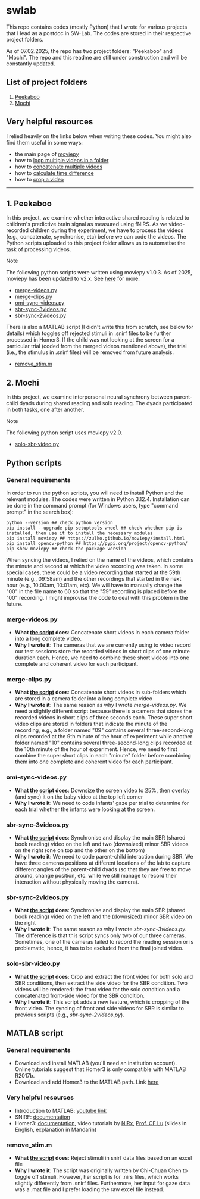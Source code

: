 # swlab
This repo contains codes (mostly Python) that I wrote for various projects that I lead as a postdoc in SW-Lab. The codes are stored in their respective 
project folders.  

As of 07.02.2025, the repo has two project folders: "Peekaboo" and "Mochi". The repo and this readme are still under 
construction and will be constantly updated.

## List of project folders
1. [Peekaboo](#1-peekaboo)
2. [Mochi](#2-mochi)

## Very helpful resources
I relied heavily on the links below when writing these codes. You might also find them useful in some ways:
- the main page of [moviepy](https://zulko.github.io/moviepy/)
- how to [loop multiple videos in a folder](https://stackoverflow.com/a/75788036)
- how to [concatenate multiple videos](https://www.geeksforgeeks.org/moviepy-concatenating-multiple-video-files/)
- how to [calculate time difference](https://www.geeksforgeeks.org/calculate-time-difference-in-python/)
- how to [crop a video](https://stackoverflow.com/a/74586686)

---

## 1. Peekaboo
In this project, we examine whether interactive shared reading is related to children's predictive brain signal as measured using fNIRS. As we video-recorded children during the experiment, we have to 
process the videos (e.g., concatenate, synchronise, etc) before we can code the videos. The Python scripts uploaded to this project folder allows us to automatise 
the task of processing videos. 
>[!NOTE]
>The following python scripts were written using moviepy v1.0.3. As of 2025, moviepy has been updated to v2.x. See [here](https://zulko.github.io/moviepy/getting_started/updating_to_v2.html) for more.
   - [merge-videos.py](#merge-videospy)
   - [merge-clips.py](#merge-clipspy)
   - [omi-sync-videos.py](#omi-sync-videospy)
   - [sbr-sync-3videos.py](#sbr-sync-3videospy)
   - [sbr-sync-2videos.py](#sbr-sync-2videospy)

There is also a MATLAB script (I didn't write this from scratch, see below for details) which toggles off rejected stimuli in .snirf files to be further processed in Homer3. 
If the child was not looking at the screen for a particular trial (coded from the merged videos mentioned above), the trial (i.e., the stimulus in .snirf files) will be removed from future analysis.
   - [remove_stim.m](#remove_stimm)

## 2. Mochi
In this project, we examine interpersonal neural synchrony between parent-child dyads during shared reading and solo reading. The dyads participated in both tasks, one after another. 
>[!NOTE]
>The following python script uses moviepy v2.0.
   - [solo-sbr-video.py](#solo-sbr-videopy) 

## Python scripts
### General requirements
In order to run the python scripts, you will need to install Python and the relevant modules. The codes were written in Python 3.12.4.
Installation can be done in the command prompt (for Windows users, type "command prompt" in the search box):
```
python --version ## check python version
pip install --upgrade pip setuptools wheel ## check whether pip is installed, then use it to install the necessary modules
pip install moviepy ## https://zulko.github.io/moviepy/install.html
pip install opencv-python ## https://pypi.org/project/opencv-python/
pip show moviepy ## check the package version
```

When syncing the videos, I relied on the name of the videos, which contains the minute and second at which the video recording was taken. In some special
cases, there could be a video recording that started at the 59th minute (e.g., 09:58am) and the other recordings that started in the next hour (e.g., 
10:00am, 10:01am, etc). We will have to manually change the "00" in the file name to 60 so that the "59" recording is placed before the "00" recording. 
I might improvise the code to deal with this problem in the future.

### merge-videos.py
- **What [the script](https://github.com/smy1/swlab/blob/main/peekaboo/merge-videos.py) does**: Concatenate short videos in each camera folder into a long complete video.
- **Why I wrote it**: The cameras that we are currently using to video record our test sessions store the recorded videos in short clips of one minute
  duration each. Hence, we need to combine these short videos into one complete and coherent video for each participant.

### merge-clips.py
- **What [the script](https://github.com/smy1/swlab/blob/main/peekaboo/merge-clips.py) does**: Concatenate short videos in sub-folders which are stored in a camera folder into a long complete video
- **Why I wrote it**: The same reason as why I wrote _merge-videos.py_. We need a slightly different script because there is a camera that stores the recorded
  videos in short clips of three seconds each. These super short video clips are stored in folders that indicate the minute of the recording, e.g., a
  folder named "09" contains several three-second-long clips recorded at the 9th minute of the hour of experiment while another folder named "10" contains
  several three-second-long clips recorded at the 10th minute of the hour of experiment. Hence, we need to first combine the super short clips in each
  "minute" folder before combining them into one complete and coherent video for each participant.

### omi-sync-videos.py
- **What [the script](https://github.com/smy1/swlab/blob/main/peekaboo/omi-sync-videos.py) does**: Downsize the screen video to 25%, then overlay (and sync) it on the baby video at the top left corner
- **Why I wrote it**: We need to code infants' gaze per trial to determine for each trial whether the infants were looking at the screen.

### sbr-sync-3videos.py
- **What [the script](https://github.com/smy1/swlab/blob/main/peekaboo/sbr-sync-3videos.py) does**: Synchronise and display the main SBR (shared book reading) video on the left and two (downsized) minor SBR videos on the right (one on top and the other on the bottom)
- **Why I wrote it**: We need to code parent-child interaction during SBR. We have three cameras positions at different locations of the lab to capture different
  angles of the parent-child dyads (so that they are free to move around, change position, etc. while we still manage to record their interaction without physically
  moving the camera).
  
### sbr-sync-2videos.py
- **What [the script](https://github.com/smy1/swlab/blob/main/peekaboo/sbr-sync-2videos.py) does**: Synchronise and display the main SBR (shared book reading) video on the left and the (downsized) minor SBR video on the right
- **Why I wrote it**: The same reason as why I wrote _sbr-sync-3videos.py_. The difference is that this script syncs only two of our three cameras. Sometimes,
  one of the cameras failed to record the reading session or is problematic, hence, it has to be excluded from the final joined video.

### solo-sbr-video.py
- **What [the script](https://github.com/smy1/swlab/blob/main/mochi/solo-sbr-video.py) does**: Crop and extract the front video for both solo and SBR conditions, then extract the side video for the SBR condition.
  Two videos will be rendered: the front video for the solo condition and a concatenated front-side video for the SBR condition.
- **Why I wrote it**: This script adds a new feature, which is cropping of the front video. The syncing of front and side videos for SBR is similar to previous scripts (e.g., _sbr-sync-2videos.py_).

## MATLAB script
### General requirements
- Download and install MATLAB (you'll need an institution account). Online tutorials suggest that Homer3 is only compatible with MATLAB R2017b.
- Download and add Homer3 to the MATLAB path. Link [here](https://github.com/BUNPC/Homer3/wiki/Download-and-Installation)

### Very helpful resources
- Introduction to MATLAB: [youtube link](https://www.youtube.com/watch?v=MYRkBoojh_Y&list=PLx_IWc-RN82tw_J9nYqIc0tjvaMjowRVi&pp=iAQB)
- SNIRF: [documentation](https://github.com/fNIRS/snirf/blob/master/snirf_specification.md)
- Homer3: [documentation](https://github.com/BUNPC/Homer3/wiki/), video tutorials by [NIRx](https://www.youtube.com/watch?v=I_eH0_ed8I4),
  [Prof. CF Lu](https://www.youtube.com/watch?v=bHhn2vBXF0Y) (slides in English, explanation in Mandarin)

### remove_stim.m
- **What [the script](https://github.com/smy1/swlab/blob/main/peekaboo/remove_stim.m) does**: Reject stimuli in snirf data files based on an excel file
- **Why I wrote it**: The script was originally written by Chi-Chuan Chen to toggle off stimuli. However, her script is for .nirs files, which works slightly differently from .snirf files. Furthermore, 
  her input for gaze data was a .mat file and I prefer loading the raw excel file instead.
